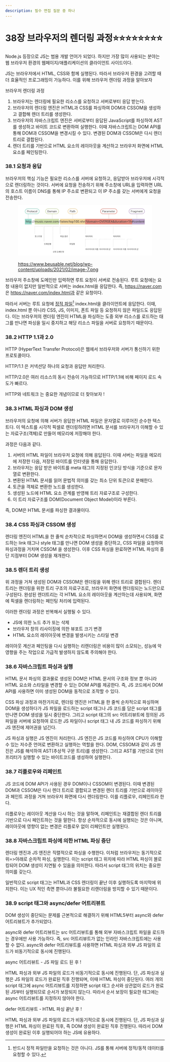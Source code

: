 ```yaml
---
description: 필수 면접 질문 중 하나
---
```


# 38장 브라우저의 렌더링 과정⭐⭐⭐⭐⭐⭐⭐⭐

Node.js 등장으로 JS는 범용 개발 언어가 되었다. 하지만 가장 많이 사용되는 분야는 웹 브라우저 환경의 웹페이지/애플리케이션의 클라이언트 사이드이다.

JS는 브라우저에서 HTML, CSS와 함께 실행된다. 따라서 브라우저 환경을 고려할 때 더 효율적인 프로그래밍이 가능하다. 이를 위해 브라우저 렌더링 과정을 알아보자

브라우저 렌더링 과정

1. 브라우저는 렌더링에 필요한 리소스를 요청하고 서버로부터 응답 받는다.
2. 브라우저의 렌더링 엔진은 HTML과 CSS를 파싱하여 DOM과 CSSOM을 생성하고 결합해 렌더 트리를 생성한다.
3. 브라우저의 자바스크립트 엔진은 서버로부터 응답된 JavaScript를 파싱하여 AST를 생성하고 바이트 코드로 변환하여 실행한다. 이때 자바스크립트는 DOM API를 통해 DOM과 CSSOM을 변경시킬 수 있다. 변경된 DOM과 CSSOM은 다시 렌더 트리로 결합된다.
4. 렌더 트리를 기반으로 HTML 요소의 레이아웃을 계산하고 브라우저 화면에 HTML 요소를 페인팅한다.



### 38.1 요청과 응답

브라우저의 핵심 기능은 필요한 리소스를 서버에 요청하고, 응답받아 브라우저에 시각적으로 렌더링하는 것이다. 서버에 요청을 전송하기 위해 주소창에 URL을 입력하면 URL의 호스트 이름이 DNS를 통해 IP 주소로 변환되고 이 IP 주소를 갖는 서버에게 요청을 전송한다.

<figure><img src="../../.gitbook/assets/image (8).png" alt=""><figcaption><p><a href="https://www.beusable.net/blog/wp-content/uploads/2021/02/image-7.png">https://www.beusable.net/blog/wp-content/uploads/2021/02/image-7.png</a></p></figcaption></figure>

브라우저 주소창에 도메인만 입력하면 루트 요청이 서버로 전송된다. 루트 요청에는 요청 내용이 없지만 일반적으로 서버는 index.html을 응답한다. 즉, https://naver.com 은 https://naver.com/index.html과 같은 요청이다.

따라서 서버는 루트 요청에 [정적 파일](#user-content-fn-1)[^1] index.html을 클라이언트에 응답한다. 이때, index.html 뿐 아니라 CSS, JS, 이미지, 폰트 파일 등 요청하지 않은 파일드도 응답된다. 이는 브라우저의 렌더링 엔진이 HTML을 파싱하는 도중 외부 리소스를 로드하는 태그를 만나면 파싱을 일시 중지하고 해당 리소스 파일을 서버로 요청하기 때문이다.



### 38.2 HTTP 1.1과 2.0

HTTP (HyperText Transfer Protocol)은 웹에서 브라우저와 서버가 통신하기 위한 프로토콜이다.

HTTP/1.1 은 커넥션당 하나의 요청과 응답만 처리한다.&#x20;

HTTP/2.0은 여러 리소스의 동시 전송이 가능하므로 HTTP/1.1에 비해 페이지 로드 속도가 빠르다.



HTTP와 네트워크 는 중요한 개념이므로 더 찾아보자 !



### 38.3 HTML 파싱과 DOM 생성

브라우저의 요청에 의해 서버가 응답한 HTML 파일은 문자열로 이루어진 순수한 텍스트다. 이 텍스트를 시각적 픽셀로 렌더링하려면 HTML 문서를 브라우저가 이해할 수 있는 자료구조(객체)로 만들어 메모리에 저장해야 한다.

과정은 다음과 같다.

1. 서버의 HTML 파일이 브라우저 요청에 의해 응답된다. 이때 서버는 파일을 메모리에 저장한 다음, 저장된 바이트를 인터넷을 통해 응답한다.
2. 브라우저는 응답 받은 바이트를 meta 태그의 지정된 인코딩 방식을 기준으로 문자열로 변환한다.
3. 변환된 HTML 문서를 읽어 문법적 의미를 갖는 최소 단위 토큰으로 분해한다.
4. 토큰을 객체로 변환한 노드를 생성한다.
5. 생성된 노드에 HTML 요소 관계를 반영해 트리 자료구조로 구성한다.
6. 이 트리 자료구조를 DOM(Document Object Model)이라 부른다.

즉, DOM은 HTML 문서를 파싱한 결과물이다.



### 38.4 CSS 파싱과 CSSOM 생성

렌더링 엔진이 HTML을 한 줄씩 순차적으로 파싱하면서 DOM을 생성하면서 CSS를 로드하는 link 태그나 style 태그를 만나면 DOM 생성을 중단하고, CSS 파일을 요청하여 파싱과정을 거치며 CSSOM 을 생성한다. 이후 CSS 파싱을 완료하면 HTML 파싱의 중단 지점부터 DOM 생성을 재개한다.



### 38.5 렌더 트리 생성

위 과정을 거쳐 생성된 DOM과 CSSOM은 렌더링을 위해 렌더 트리로 결합된다. 렌더 트리는 렌더링을 위한 트리 구조의 자료구조로, 브라우저 화면에 렌더링되는 노드만으로 구성된다. 완성된 렌더트리는 각 HTML 요소의 레이아웃을 계산하는데 사용되며, 화면에 픽셀을 렌더링하는 페인팅 처리에 입력된다.

이러한 렌더링 과정은 반복해서 실행될 수 있다.

* JS에 의한 노드 추가 또는 삭제
* 브라우저 창의 리사이징에 의한 뷰포트 크기 변경
* HTML 요소의 레이아웃에 변경을 발생시키는 스타일 변경

레이아웃 계산과 페인팅을 다시 실행하는 리렌더링은 비용이 많이 소모되는, 성능에 악영향을 주는 작업으로 가급적 발생하지 않도록 주의해야 한다.



### 38.6 자바스크립트 파싱과 실행

HTML 문서 파싱의 결과물로 생성된 DOM은 HTML 문서의 구조와 정보 뿐 아니라 HTML 요소와 스타일을 변경할 수 있는 DOM API를 제공한다. 즉, JS 코드에서 DOM API를 사용하면 이미 생성된 DOM을 동적으로 조작할 수 있다.

CSS 파싱 과정과 마찬가지로, 렌더링 엔진은 HTML을 한 줄씩 순차적으로 파싱하며 DOM을 생성하다가 JS 파일을 로드하는 script 태그나 JS 코드를 담은 script 태그를 만나면 DOM 생성을 일시 중단한다. 그리고 script 태그의 src 어트리뷰트에 정의된 JS 파일을 서버에 요청하여 로드한 JS 파일이나 script 태그 내 JS 코드를 파싱하기 위해 JS 엔진에 제어권을 넘긴다.

JS 파싱과 실행은 JS 엔진이 처리한다. JS 엔진은 JS 코드를 파싱하여 CPU가 이해할 수 있는 저수준 언어로 변환하고 실행하는 역할을 한다. DOM, CSSOM과 같이 JS 엔진은 JS를 해석하여 AST(추상적 구문 트리)를 생성한다. 그리고 AST를 기반으로 인터프리터가 실행할 수 있는 바이트코드를 생성하여 실행한다.



### 38.7 리플로우와 리페인트

JS 코드에 DOM API가 사용된 경우 DOM이나 CSSOM이 변경된다. 이때 변경된 DOM과 CSSOM은 다시 렌더 트리로 결합되고 변경된 렌더 트리를 기반으로 레이아웃과 페인트 과정을 거쳐 브라우저 화면에 다시 렌더링한다. 이를 리플로우, 리페인트라 한다.

리플로우는 레이아웃 계산을 다시 하는 것을 말하며, 리페인트는 재결합된 렌더 트리를 기반으로 다시 페인트하는 것을 말한다. 항상 순차적으로 동시에 실행되는 것은 아니며, 레이아웃에 영향이 없는 변경은 리플로우 없이 리페인트만 실행된다.



### 38.8 자바스크립트 파싱에 의한 HTML 파싱 중단

렌더링 엔진과 JS 엔진은 직렬적으로 파싱을 수행한다. 이처럼 브라우저는 동기적으로 위=>아래로 순차적 파싱, 실행한다. 이는 script 태그 위치에 따라 HTML 파싱이 블로킹되어 DOM 생성이 지연될 수 있음을 의미한다. 따라서 script 태그의 위치는 중요한 의미를 갖는다.

일반적으로 script 태그는 HTML과 CSS 렌더링이 끝난 이후 실행하도록 마지막에 위치한다. 이는 UX 적인 측면 뿐아니라 불필요한 리랜더링을 방지할 수 있기 때문이다.



### 38.9 script 태그와 async/defer 어트리뷰트

DOM 생성이 중단되는 문제를 근본적으로 해결하기 위해 HTML5부터 async와 defer 어트리뷰트가 추가되었다.

async와 defer 어트리뷰트는 src 어트리뷰트를 통해 외부 자바스크립트 파일을 로드하는 경우에만 사용 가능하다. 즉, src 어트리뷰트가 없는 인라인 자바스크립트에는 사용할 수 없다. async와 defer 어트리뷰트를 사용하면 HTML 파싱과 외부 JS 파일의 로드가 비동기적으로 동시에 진행된다.&#x20;



async 어트리뷰트 - JS 파일 로드 된 후 !

HTML 파싱과 외부 JS 파일의 로드가 비동기적으로 동시에 진행된다. 단, JS 파싱과 실행은 JS 파일의 로드가 완료된 직후 진행되며, 이때 HTML 파싱이 중단된다. 여러 개의 script 태그에 async 어트리뷰트를 지정하면 script 태그 순서와 상관없이 로드가 완료된 JS부터 실행되므로 순서가 보장되지 않는다. 따라서 순서 보장이 필요한 태그에는 async 어트리뷰트를 지정하지 않아야 한다.



defer 어트리뷰트 - HTML 파싱 끝난 후 !

HTML 파싱과 외부 JS 파일의 로드가 비동기적으로 동시에 진행된다. 단, JS 파싱과 실행은 HTML 파싱이 완료된 직후, 즉 DOM 생성이 완료된 직후 진행된다. 따라서 DOM 생성이 완료된 이후 실행되어야 하는 JS에 유용하다.

[^1]: 반드시 정적 파일만을 요청하는 것은 아니다. JS를 통해 서버에 정적/동적 데이터를 요청할 수 있다.
